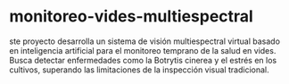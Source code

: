# monitoreo-vides-multiespectral
ste proyecto desarrolla un sistema de visión multiespectral virtual basado en inteligencia artificial para el monitoreo temprano de la salud en vides. Busca detectar enfermedades como la Botrytis cinerea y el estrés en los cultivos, superando las limitaciones de la inspección visual tradicional.
